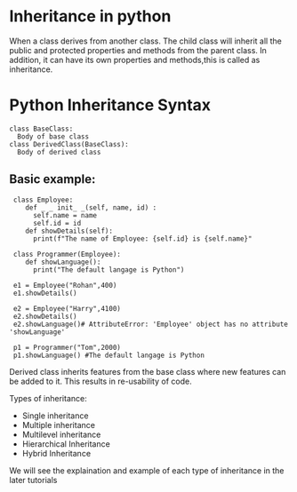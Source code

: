 # Inheritance in python
When a class derives from another class. The child class will inherit all the public and protected properties and methods from the parent class. In addition, it can have its own properties and methods,this is called as inheritance.

# Python Inheritance Syntax
```
class BaseClass:
  Body of base class
class DerivedClass(BaseClass):
  Body of derived class
```  


## Basic example:
```
 class Employee:
    def _ _ init_ _(self, name, id) : 
      self.name = name
      self.id = id
    def showDetails(self):  
      print(f"The name of Employee: {self.id} is {self.name}"
      
 class Programmer(Employee):
    def showLanguage():
      print("The default langage is Python")

 e1 = Employee("Rohan",400)
 e1.showDetails()

 e2 = Employee("Harry",4100)
 e2.showDetails()
 e2.showLanguage()# AttributeError: 'Employee' object has no attribute 'showLanguage'  
 
 p1 = Programmer("Tom",2000)
 p1.showLanguage() #The default langage is Python
```
Derived class inherits features from the base class where new features can be added to it. This results in re-usability of code.

Types of inheritance:
   * Single inheritance
   * Multiple inheritance
   * Multilevel inheritance
   * Hierarchical Inheritance
   * Hybrid Inheritance
     
We will see the explaination and example of each type of inheritance in the later tutorials
